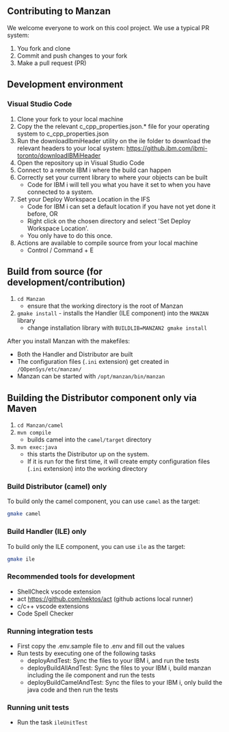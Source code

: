 ## Contributing to Manzan

We welcome everyone to work on this cool project. We use a typical PR system:

1. You fork and clone
2. Commit and push changes to your fork
3. Make a pull request (PR)

## Development environment

### Visual Studio Code

1. Clone your fork to your local machine
2. Copy the the relevant c_cpp_properties.json.* file for your operating system to c_cpp_properties.json
3. Run the downloadIbmiHeader utility on the ile folder to download the relevant headers to your local system: https://github.ibm.com/ibmi-toronto/downloadIBMiHeader
4. Open the repository up in Visual Studio Code
5. Connect to a remote IBM i where the build can happen
6. Correctly set your current library to where your objects can be built
   * Code for IBM i will tell you what you have it set to when you have connected to a system.
7. Set your Deploy Workspace Location in the IFS
   * Code for IBM i can set a default location if you have not yet done it before, OR
   * Right click on the chosen directory and select 'Set Deploy Workspace Location'.
   * You only have to do this once.
8. Actions are available to compile source from your local machine
   * Control / Command + E


## Build from source (for development/contribution)

1. `cd Manzan`
   * ensure that the working directory is the root of Manzan
2. `gmake install` - installs the Handler (ILE component) into the `MANZAN` library
    * change installation library with `BUILDLIB=MANZAN2 gmake install`

After you install Manzan with the makefiles:

* Both the Handler and Distributor are built
* The configuration files (`.ini` extension) get created in `/QOpenSys/etc/manzan/`
* Manzan can be started with `/opt/manzan/bin/manzan`


## Building the Distributor component only via Maven

1. `cd Manzan/camel`
2. `mvn compile`
   * builds camel into the `camel/target` directory
3. `mvn exec:java`
   * this starts the Distributor up on the system.
   * If it is run for the first time, it will create empty configuration files (`.ini` extension) into the working directory


### Build Distributor (camel) only

To build only the camel component, you can use `camel` as the target:

```sh
gmake camel
```

### Build Handler (ILE) only

To build only the ILE component, you can use `ile` as the target:

```sh
gmake ile
```

### Recommended tools for development 
- ShellCheck vscode extension
- act https://github.com/nektos/act (github actions local runner)
- c/c++ vscode extensions
- Code Spell Checker

### Running integration tests
- First copy the .env.sample file to .env and fill out the values
- Run tests by executing one of the following tasks 
    - deployAndTest: Sync the files to your IBM i, and run the tests
    - deployBuildAllAndTest: Sync the files to your IBM i, build manzan including the ile component and run the tests
    - deployBuildCamelAndTest: Sync the files to your IBM i, only build the java code and then run the tests

### Running unit tests
- Run the task `ileUnitTest`


